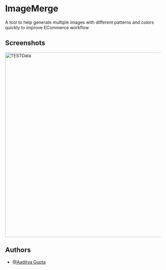 
# ImageMerge

A tool to help generate multiple images with different patterns and colors quickly to improve ECommerce workflow



## Screenshots
<img width="599" alt="TESTData" src="https://github.com/procoderjake/ImageMergeV1/assets/130212848/27546294-8ec3-45d6-ad0c-9aa663777231">



## Authors

- [@Aaditya Gupta](https://github.com/Aadipersonal24)

